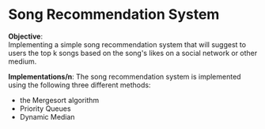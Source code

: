 # Song Recommendation System

**Objective**:  
Implementing a simple song recommendation system that will suggest to users the top k songs based on the song's likes on a social network or other medium. 

**Implementations/n**:
The song recommendation system is implemented using the following three different methods:
- the Mergesort algorithm
- Priority Queues
- Dynamic Median
